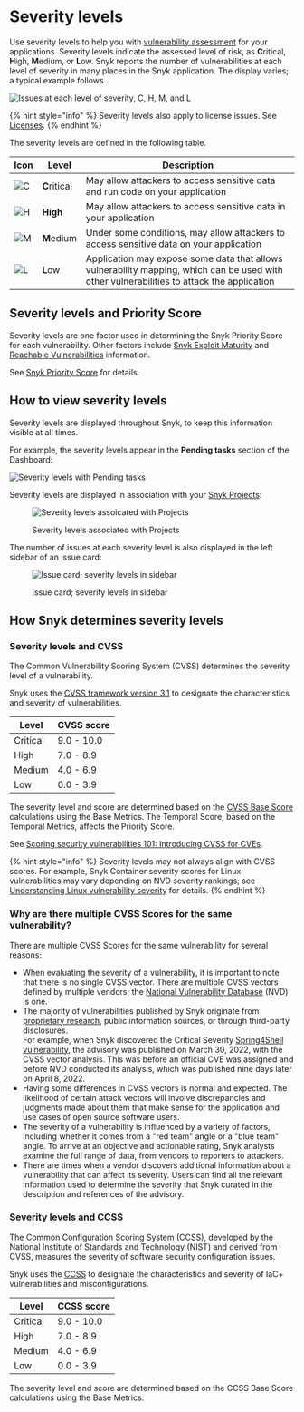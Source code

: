 # Severity levels

Use severity levels to help you with [vulnerability assessment](https://snyk.io/learn/vulnerability-assessment/) for your applications. Severity levels indicate the assessed level of risk, as **C**ritical, **H**igh, **M**edium, or **L**ow. Snyk reports the number of vulnerabilities at each level of severity in many places in the Snyk application. The display varies; a typical example follows.

<img src="../../.gitbook/assets/Screenshot 2022-08-16 at 09.52.22.png" alt="Issues at each level of severity, C, H, M, and L" data-size="original">

{% hint style="info" %}
Severity levels also apply to license issues. See [Licenses](../../scan-with-snyk/snyk-open-source/scan-open-source-libraries-and-licenses/open-source-license-compliance.md).
{% endhint %}

The severity levels are defined in the following table.

| Icon                                                                                                           | Level        | Description                                                                                                                                |
| -------------------------------------------------------------------------------------------------------------- | ------------ | ------------------------------------------------------------------------------------------------------------------------------------------ |
| <img src="../../.gitbook/assets/image (131) (1) (1) (1) (1).png" alt="C" data-size="line">                     | **C**ritical | May allow attackers to access sensitive data and run code on your application                                                              |
| <img src="../../.gitbook/assets/image (103) (1) (1) (1) (1) (1) (1) (2) (1).png" alt="H" data-size="original"> | **High**     | May allow attackers to access sensitive data in your application                                                                           |
| ![M](<../../.gitbook/assets/image (133) (1).png>)                                                              | **M**edium   | Under some conditions, may allow attackers to access sensitive data on your application                                                    |
| ![L](<../../.gitbook/assets/image (422).png>)                                                                  | **L**ow      | Application may expose some data that allows vulnerability mapping, which can be used with other vulnerabilities to attack the application |

## Severity levels and Priority Score

Severity levels are one factor used in determining the Snyk Priority Score for each vulnerability. Other factors include [Snyk Exploit Maturity](https://snyk.io/blog/whats-so-wild-about-exploits-in-the-wild-and-how-can-we-prioritize-accordingly/) and [Reachable Vulnerabilities](https://snyk.io/blog/optimizing-prioritization-with-deep-application-level-context/) information.

See [Snyk Priority Score](../../scan-with-snyk/find-and-manage-priority-issues/priority-score.md) for details.

## How to view severity levels

Severity levels are displayed throughout Snyk, to keep this information visible at all times.

For example, the severity levels appear in the **Pending tasks** section of the Dashboard:

<img src="../../.gitbook/assets/image (158) (1) (1) (1) (1) (1) (1) (1) (2).png" alt="Severity levels with Pending tasks" data-size="original">

Severity levels are displayed in association with your [Snyk Projects](../../snyk-admin/snyk-projects/):

<figure><img src="../../.gitbook/assets/image (43) (2).png" alt="Severity levels assoicated with Projects"><figcaption><p>Severity levels associated with Projects</p></figcaption></figure>

The number of issues at each severity level is also displayed in the left sidebar of an issue card:

<figure><img src="../../.gitbook/assets/image (39) (1) (1).png" alt="Issue card; severity levels in sidebar"><figcaption><p>Issue card; severity levels in sidebar</p></figcaption></figure>

## How Snyk determines severity levels

### Severity levels and CVSS

The Common Vulnerability Scoring System (CVSS) determines the severity level of a vulnerability.

Snyk uses the [CVSS framework version 3.1](https://www.first.org/cvss/v3-1/) to designate the characteristics and severity of vulnerabilities.

| **Level** | **CVSS score** |
| --------- | -------------- |
| Critical  | 9.0 - 10.0     |
| High      | 7.0 - 8.9      |
| Medium    | 4.0 - 6.9      |
| Low       | 0.0 - 3.9      |

The severity level and score are determined based on the [CVSS Base Score](https://www.first.org/cvss/specification-document) calculations using the Base Metrics. The Temporal Score, based on the Temporal Metrics, affects the Priority Score.

See [Scoring security vulnerabilities 101: Introducing CVSS for CVEs](https://snyk.io/blog/scoring-security-vulnerabilities-101-introducing-cvss-for-cve/).

{% hint style="info" %}
Severity levels may not always align with CVSS scores. For example, Snyk Container severity scores for Linux vulnerabilities may vary depending on NVD severity rankings; see [Understanding Linux vulnerability severity](../../scan-with-snyk/snyk-container/how-snyk-container-works/severity-levels-of-detected-linux-vulnerabilities.md) for details.
{% endhint %}

### **Why are there multiple CVSS Scores for the same vulnerability?**

There are multiple CVSS Scores for the same vulnerability for several reasons:

* ​When evaluating the severity of a vulnerability, it is important to note that there is no single CVSS vector. There are multiple CVSS vectors defined by multiple vendors; the [National Vulnerability Database](https://nvd.nist.gov/) (NVD) is one.
* The majority of vulnerabilities published by Snyk originate from [proprietary research](https://security.snyk.io/disclosed-vulnerabilities), public information sources, or through third-party disclosures.\
  For example, when Snyk discovered the Critical Severity [Spring4Shell vulnerability](https://security.snyk.io/vuln/SNYK-JAVA-ORGSPRINGFRAMEWORK-2436751), the advisory was published on March 30, 2022, with the CVSS vector analysis. This was before an official CVE was assigned and before NVD conducted its analysis, which was published nine days later on April 8, 2022.
* Having some differences in CVSS vectors is normal and expected. The likelihood of certain attack vectors will involve discrepancies and judgments made about them that make sense for the application and use cases of open source software users.
* The severity of a vulnerability is influenced by a variety of factors, including whether it comes from a "red team" angle or a "blue team" angle. To arrive at an objective and actionable rating, Snyk analysts examine the full range of data, from vendors to reporters to attackers.
* There are times when a vendor discovers additional information about a vulnerability that can affect its severity. Users can find all the relevant information used to determine the severity that Snyk curated in the description and references of the advisory.

### Severity levels and CCSS

The Common Configuration Scoring System (CCSS), developed by the National Institute of Standards and Technology (NIST) and derived from CVSS, measures the severity of software security configuration issues.

Snyk uses the [CCSS](https://www.nist.gov/publications/common-configuration-scoring-system-ccss-metrics-software-security-configuration) to designate the characteristics and severity of IaC+ vulnerabilities and misconfigurations.

| **Level** | **CCSS score** |
| --------- | -------------- |
| Critical  | 9.0 - 10.0     |
| High      | 7.0 - 8.9      |
| Medium    | 4.0 - 6.9      |
| Low       | 0.0 - 3.9      |

The severity level and score are determined based on the CCSS Base Score calculations using the Base Metrics.
